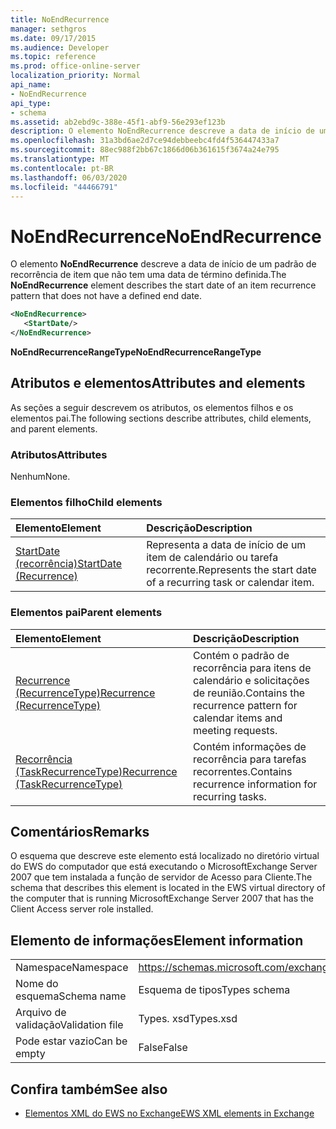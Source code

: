 ```yaml
---
title: NoEndRecurrence
manager: sethgros
ms.date: 09/17/2015
ms.audience: Developer
ms.topic: reference
ms.prod: office-online-server
localization_priority: Normal
api_name:
- NoEndRecurrence
api_type:
- schema
ms.assetid: ab2ebd9c-388e-45f1-abf9-56e293ef123b
description: O elemento NoEndRecurrence descreve a data de início de um padrão de recorrência de item que não tem uma data de término definida.
ms.openlocfilehash: 31a3bd6ae2d7ce94debbeebc4fd4f536447433a7
ms.sourcegitcommit: 88ec988f2bb67c1866d06b361615f3674a24e795
ms.translationtype: MT
ms.contentlocale: pt-BR
ms.lasthandoff: 06/03/2020
ms.locfileid: "44466791"
---
```

# <a name="noendrecurrence"></a><span data-ttu-id="6e69f-103">NoEndRecurrence</span><span class="sxs-lookup"><span data-stu-id="6e69f-103">NoEndRecurrence</span></span>

<span data-ttu-id="6e69f-104">O elemento **NoEndRecurrence** descreve a data de início de um padrão de recorrência de item que não tem uma data de término definida.</span><span class="sxs-lookup"><span data-stu-id="6e69f-104">The **NoEndRecurrence** element describes the start date of an item recurrence pattern that does not have a defined end date.</span></span> 
  
```xml
<NoEndRecurrence>
   <StartDate/>
</NoEndRecurrence>
```

 <span data-ttu-id="6e69f-105">**NoEndRecurrenceRangeType**</span><span class="sxs-lookup"><span data-stu-id="6e69f-105">**NoEndRecurrenceRangeType**</span></span>
## <a name="attributes-and-elements"></a><span data-ttu-id="6e69f-106">Atributos e elementos</span><span class="sxs-lookup"><span data-stu-id="6e69f-106">Attributes and elements</span></span>

<span data-ttu-id="6e69f-107">As seções a seguir descrevem os atributos, os elementos filhos e os elementos pai.</span><span class="sxs-lookup"><span data-stu-id="6e69f-107">The following sections describe attributes, child elements, and parent elements.</span></span>
  
### <a name="attributes"></a><span data-ttu-id="6e69f-108">Atributos</span><span class="sxs-lookup"><span data-stu-id="6e69f-108">Attributes</span></span>

<span data-ttu-id="6e69f-109">Nenhum</span><span class="sxs-lookup"><span data-stu-id="6e69f-109">None.</span></span>
  
### <a name="child-elements"></a><span data-ttu-id="6e69f-110">Elementos filho</span><span class="sxs-lookup"><span data-stu-id="6e69f-110">Child elements</span></span>

|<span data-ttu-id="6e69f-111">**Elemento**</span><span class="sxs-lookup"><span data-stu-id="6e69f-111">**Element**</span></span>|<span data-ttu-id="6e69f-112">**Descrição**</span><span class="sxs-lookup"><span data-stu-id="6e69f-112">**Description**</span></span>|
|:-----|:-----|
|[<span data-ttu-id="6e69f-113">StartDate (recorrência)</span><span class="sxs-lookup"><span data-stu-id="6e69f-113">StartDate (Recurrence)</span></span>](startdate-recurrence.md) <br/> |<span data-ttu-id="6e69f-114">Representa a data de início de um item de calendário ou tarefa recorrente.</span><span class="sxs-lookup"><span data-stu-id="6e69f-114">Represents the start date of a recurring task or calendar item.</span></span>  <br/> |
   
### <a name="parent-elements"></a><span data-ttu-id="6e69f-115">Elementos pai</span><span class="sxs-lookup"><span data-stu-id="6e69f-115">Parent elements</span></span>

|<span data-ttu-id="6e69f-116">**Elemento**</span><span class="sxs-lookup"><span data-stu-id="6e69f-116">**Element**</span></span>|<span data-ttu-id="6e69f-117">**Descrição**</span><span class="sxs-lookup"><span data-stu-id="6e69f-117">**Description**</span></span>|
|:-----|:-----|
|[<span data-ttu-id="6e69f-118">Recurrence (RecurrenceType)</span><span class="sxs-lookup"><span data-stu-id="6e69f-118">Recurrence (RecurrenceType)</span></span>](recurrence-recurrencetype.md) <br/> |<span data-ttu-id="6e69f-119">Contém o padrão de recorrência para itens de calendário e solicitações de reunião.</span><span class="sxs-lookup"><span data-stu-id="6e69f-119">Contains the recurrence pattern for calendar items and meeting requests.</span></span>  <br/> |
|[<span data-ttu-id="6e69f-120">Recorrência (TaskRecurrenceType)</span><span class="sxs-lookup"><span data-stu-id="6e69f-120">Recurrence (TaskRecurrenceType)</span></span>](recurrence-taskrecurrencetype.md) <br/> |<span data-ttu-id="6e69f-121">Contém informações de recorrência para tarefas recorrentes.</span><span class="sxs-lookup"><span data-stu-id="6e69f-121">Contains recurrence information for recurring tasks.</span></span>  <br/> |
   
## <a name="remarks"></a><span data-ttu-id="6e69f-122">Comentários</span><span class="sxs-lookup"><span data-stu-id="6e69f-122">Remarks</span></span>

<span data-ttu-id="6e69f-123">O esquema que descreve este elemento está localizado no diretório virtual do EWS do computador que está executando o MicrosoftExchange Server 2007 que tem instalada a função de servidor de Acesso para Cliente.</span><span class="sxs-lookup"><span data-stu-id="6e69f-123">The schema that describes this element is located in the EWS virtual directory of the computer that is running MicrosoftExchange Server 2007 that has the Client Access server role installed.</span></span>
  
## <a name="element-information"></a><span data-ttu-id="6e69f-124">Elemento de informações</span><span class="sxs-lookup"><span data-stu-id="6e69f-124">Element information</span></span>

|||
|:-----|:-----|
|<span data-ttu-id="6e69f-125">Namespace</span><span class="sxs-lookup"><span data-stu-id="6e69f-125">Namespace</span></span>  <br/> |https://schemas.microsoft.com/exchange/services/2006/types  <br/> |
|<span data-ttu-id="6e69f-126">Nome do esquema</span><span class="sxs-lookup"><span data-stu-id="6e69f-126">Schema name</span></span>  <br/> |<span data-ttu-id="6e69f-127">Esquema de tipos</span><span class="sxs-lookup"><span data-stu-id="6e69f-127">Types schema</span></span>  <br/> |
|<span data-ttu-id="6e69f-128">Arquivo de validação</span><span class="sxs-lookup"><span data-stu-id="6e69f-128">Validation file</span></span>  <br/> |<span data-ttu-id="6e69f-129">Types. xsd</span><span class="sxs-lookup"><span data-stu-id="6e69f-129">Types.xsd</span></span>  <br/> |
|<span data-ttu-id="6e69f-130">Pode estar vazio</span><span class="sxs-lookup"><span data-stu-id="6e69f-130">Can be empty</span></span>  <br/> |<span data-ttu-id="6e69f-131">False</span><span class="sxs-lookup"><span data-stu-id="6e69f-131">False</span></span>  <br/> |
   
## <a name="see-also"></a><span data-ttu-id="6e69f-132">Confira também</span><span class="sxs-lookup"><span data-stu-id="6e69f-132">See also</span></span>



- [<span data-ttu-id="6e69f-133">Elementos XML do EWS no Exchange</span><span class="sxs-lookup"><span data-stu-id="6e69f-133">EWS XML elements in Exchange</span></span>](ews-xml-elements-in-exchange.md)

